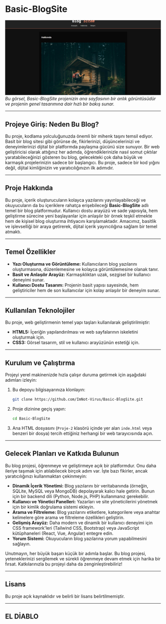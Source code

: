 # Basic-BlogSite

![Ana Sayfa Ekran Görüntüsü](AnaSayfa.png)
*Bu görsel, Basic-BlogSite projenizin ana sayfasının bir anlık görüntüsüdür ve projenin genel tasarımına dair hızlı bir bakış sunar.*

---

## Projeye Giriş: Neden Bu Blog?

Bu proje, kodlama yolculuğunuzda önemli bir mihenk taşını temsil ediyor. Basit bir blog sitesi gibi görünse de, fikirlerinizi, düşüncelerinizi ve deneyimlerinizi dijital bir platformda paylaşma gücünü size sunuyor. Bir web geliştiricisi olarak attığınız her adımda, öğrendiklerinizle nasıl somut çıktılar yaratabileceğinizi gösteren bu blog, gelecekteki çok daha büyük ve karmaşık projelerinizin sadece bir başlangıcı. Bu proje, sadece bir kod yığını değil, dijital kimliğinizin ve yaratıcılığınızın ilk adımıdır.

---

## Proje Hakkında

Bu proje, içerik oluşturucuların kolayca yazılarını yayınlayabileceği ve okuyucuların da bu içeriklere rahatça erişebileceği **Basic-BlogSite** adlı temel bir blog platformudur. Kullanıcı dostu arayüzü ve sade yapısıyla, hem geliştirme sürecine yeni başlayanlar için anlaşılır bir örnek teşkil etmekte hem de kişisel blog oluşturma ihtiyacını karşılamaktadır. Amacımız, basitlik ve işlevselliği bir araya getirerek, dijital içerik yayıncılığına sağlam bir temel atmaktı.

---

## Temel Özellikler

* **Yazı Oluşturma ve Görüntüleme:** Kullanıcıların blog yazılarını oluşturmasına, düzenlemesine ve kolayca görüntülemesine olanak tanır.
* **Basit ve Anlaşılır Arayüz:** Karmaşıklıktan uzak, sezgisel bir kullanıcı deneyimi sunar.
* **Kullanıcı Dostu Tasarım:** Projenin basit yapısı sayesinde, hem geliştiriciler hem de son kullanıcılar için kolay anlaşılır bir deneyim sunar.

---

## Kullanılan Teknolojiler

Bu proje, web geliştirmenin temel yapı taşları kullanılarak geliştirilmiştir:

* **HTML5:** İçeriğin yapılandırılması ve web sayfalarının iskeletini oluşturmak için.
* **CSS3:** Görsel tasarım, stil ve kullanıcı arayüzünün estetiği için.

---

## Kurulum ve Çalıştırma

Projeyi yerel makinenizde hızla çalışır duruma getirmek için aşağıdaki adımları izleyin:

1.  Bu depoyu bilgisayarınıza klonlayın:
    ```bash
    git clone https://github.com/ImNot-Virus/Basic-BlogSite.git
    ```
2.  Proje dizinine geçiş yapın:
    ```bash
    cd Basic-BlogSite
    ```
3.  Ana HTML dosyasını (`Proje-2` klasörü içinde yer alan `inde.html` veya benzeri bir dosya) tercih ettiğiniz herhangi bir web tarayıcısında açın.

---

## Gelecek Planları ve Katkıda Bulunun

Bu blog projesi, öğrenmeye ve geliştirmeye açık bir platformdur. Onu daha ileriye taşımak için atılabilecek birçok adım var. İşte bazı fikirler, ancak yaratıcılığınızı kullanmaktan çekinmeyin:

* **Dinamik İçerik Yönetimi:** Blog yazılarını bir veritabanında (örneğin, SQLite, MySQL veya MongoDB) depolayarak kalıcı hale getirin. Bunun için bir backend dili (Python, Node.js, PHP) kullanmanız gerekebilir.
* **Kullanıcı ve Yönetici Panelleri:** Yazarları ve site yöneticilerini yönetmek için bir kimlik doğrulama sistemi ekleyin.
* **Arama ve Filtreleme:** Blog yazılarını etiketlere, kategorilere veya anahtar kelimelere göre arama ve filtreleme özellikleri geliştirin.
* **Gelişmiş Arayüz:** Daha modern ve dinamik bir kullanıcı deneyimi için CSS framework'leri (Tailwind CSS, Bootstrap) veya JavaScript kütüphaneleri (React, Vue, Angular) entegre edin.
* **Yorum Sistemi:** Okuyucuların blog yazılarına yorum yapabilmesini sağlayın.

Unutmayın, her büyük başarı küçük bir adımla başlar. Bu blog projesi, yeteneklerinizi sergilemek ve sürekli öğrenmeye devam etmek için harika bir fırsat. Katkılarınızla bu projeyi daha da zenginleştirebiliriz!

---

## Lisans

Bu proje açık kaynaklıdır ve belirli bir lisans belirtilmemiştir.

---

## EL DİABLO
